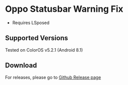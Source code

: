 # Oppo Statusbar Warning Fix

 - Requires LSposed

## Supported Versions

Tested on ColorOS v5.2.1 (Android 8.1)

## Download

For releases, please go to [Github Release page](https://github.com/J0shua-code/oppo-root-warning-fix/releases)
